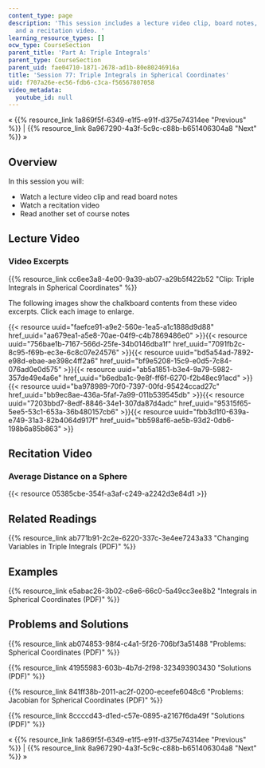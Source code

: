```yaml
---
content_type: page
description: 'This session includes a lecture video clip, board notes, course notes,
  and a recitation video. '
learning_resource_types: []
ocw_type: CourseSection
parent_title: 'Part A: Triple Integrals'
parent_type: CourseSection
parent_uid: fae04710-1871-2678-ad1b-80e80246916a
title: 'Session 77: Triple Integrals in Spherical Coordinates'
uid: f707a26e-ec56-fdb6-c3ca-f56567807058
video_metadata:
  youtube_id: null
---
```


« {{% resource_link 1a869f5f-6349-e1f5-e91f-d375e74314ee "Previous" %}} | {{% resource_link 8a967290-4a3f-5c9c-c88b-b651406304a8 "Next" %}} »

Overview
--------

In this session you will:

*   Watch a lecture video clip and read board notes
*   Watch a recitation video
*   Read another set of course notes

Lecture Video
-------------

### Video Excerpts

{{% resource_link cc6ee3a8-4e00-9a39-ab07-a29b5f422b52 "Clip: Triple Integrals in Spherical Coordinates" %}}

The following images show the chalkboard contents from these video excerpts. Click each image to enlarge.

{{< resource uuid="faefce91-a9e2-560e-1ea5-a1c1888d9d88" href_uuid="aa679ea1-a5e8-70ae-04f9-c4b7869486e0" >}}{{< resource uuid="756bae1b-7167-566d-25fe-34b0146dba1f" href_uuid="7091fb2c-8c95-f69b-ec3e-6c8c07e24576" >}}{{< resource uuid="bd5a54ad-7892-e98d-ebae-ae398c4ff2a6" href_uuid="bf9e5208-15c9-e0d5-7c84-076ad0e0d575" >}}{{< resource uuid="ab5a1851-b3e4-9a79-5982-357de49e4a6e" href_uuid="b6edba1c-9e8f-ff6f-6270-f2b48ec91acd" >}}  
{{< resource uuid="ba978989-70f0-7397-00fd-95424ccad27c" href_uuid="bb9ec8ae-436a-5faf-7a99-011b539545db" >}}{{< resource uuid="7203bbd7-8edf-8846-34e1-307da87d4adc" href_uuid="95315f65-5ee5-53c1-653a-36b480157cb6" >}}{{< resource uuid="fbb3d1f0-639a-e749-31a3-82b4064d917f" href_uuid="bb598af6-ae5b-93d2-0db6-198b6a85b863" >}}

Recitation Video
----------------

### Average Distance on a Sphere

{{< resource 05385cbe-354f-a3af-c249-a2242d3e84d1 >}}

Related Readings
----------------

{{% resource_link ab771b91-2c2e-6220-337c-3e4ee7243a33 "Changing Variables in Triple Integrals (PDF)" %}}

Examples
--------

{{% resource_link e5abac26-3b02-c6e6-66c0-5a49cc3ee8b2 "Integrals in Spherical Coordinates (PDF)" %}}

Problems and Solutions
----------------------

{{% resource_link ab074853-98f4-c4a1-5f26-706bf3a51488 "Problems: Spherical Coordinates (PDF)" %}}

{{% resource_link 41955983-603b-4b7d-2f98-323493903430 "Solutions (PDF)" %}}

{{% resource_link 841ff38b-2011-ac2f-0200-eceefe6048c6 "Problems: Jacobian for Spherical Coordinates (PDF)" %}}

{{% resource_link 8ccccd43-d1ed-c57e-0895-a2167f6da49f "Solutions (PDF)" %}}

« {{% resource_link 1a869f5f-6349-e1f5-e91f-d375e74314ee "Previous" %}} | {{% resource_link 8a967290-4a3f-5c9c-c88b-b651406304a8 "Next" %}} »